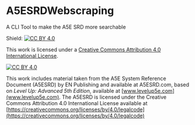# A5ESRDWebscraping
A CLI Tool to make the A5E SRD more searchable

Shield: [![CC BY 4.0][cc-by-shield]][cc-by]

This work is licensed under a
[Creative Commons Attribution 4.0 International License][cc-by].

[![CC BY 4.0][cc-by-image]][cc-by]

[cc-by]: http://creativecommons.org/licenses/by/4.0/
[cc-by-image]: https://i.creativecommons.org/l/by/4.0/88x31.png
[cc-by-shield]: https://img.shields.io/badge/License-CC%20BY%204.0-lightgrey.svg

This work includes material taken from the A5E System Reference Document (A5ESRD) by EN Publishing and available at A5ESRD.com, based on _Level Up: Advanced 5th Edition_, available at [www.levelup5e.com](www.levelup5e.com). The A5ESRD is licensed under the Creative Commons Attribution 4.0 International License available at [https://creativecommons.org/licenses/by/4.0/legalcode](https://creativecommons.org/licenses/by/4.0/legalcode)
